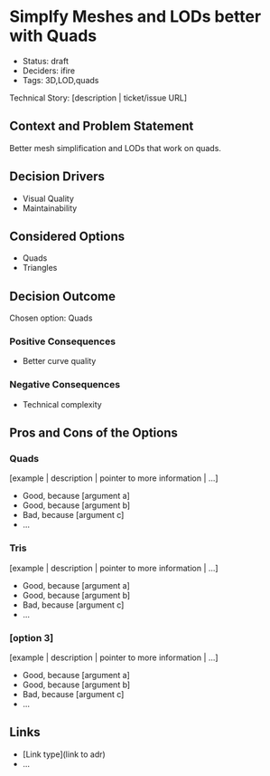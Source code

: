 # Simplfy Meshes and LODs better with Quads

- Status: draft
- Deciders: ifire
- Tags: 3D,LOD,quads

Technical Story: [description | ticket/issue URL] <!-- optional -->

## Context and Problem Statement

Better mesh simplification and LODs that work on quads.

## Decision Drivers <!-- optional -->

- Visual Quality
- Maintainability

## Considered Options

- Quads
- Triangles

## Decision Outcome

Chosen option: Quads

### Positive Consequences <!-- optional -->

- Better curve quality

### Negative Consequences <!-- optional -->

- Technical complexity

## Pros and Cons of the Options <!-- optional -->

### Quads

[example | description | pointer to more information | …] <!-- optional -->

- Good, because [argument a]
- Good, because [argument b]
- Bad, because [argument c]
- … <!-- numbers of pros and cons can vary -->

### Tris

[example | description | pointer to more information | …] <!-- optional -->

- Good, because [argument a]
- Good, because [argument b]
- Bad, because [argument c]
- … <!-- numbers of pros and cons can vary -->

### [option 3]

[example | description | pointer to more information | …] <!-- optional -->

- Good, because [argument a]
- Good, because [argument b]
- Bad, because [argument c]
- … <!-- numbers of pros and cons can vary -->

## Links <!-- optional -->

- [Link type](link to adr) <!-- example: Refined by [xxx](yyyymmdd-xxx.md) -->
- … <!-- numbers of links can vary -->
